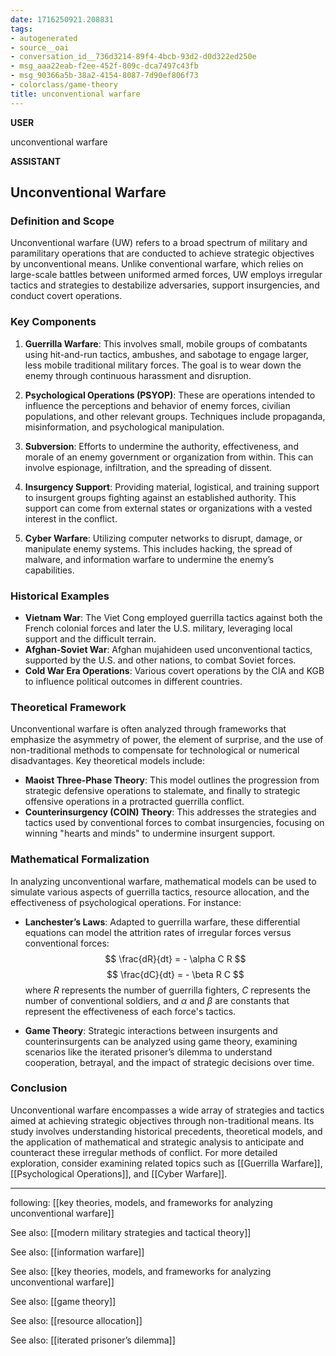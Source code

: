 ```yaml
---
date: 1716250921.208831
tags:
- autogenerated
- source__oai
- conversation_id__736d3214-89f4-4bcb-93d2-d0d322ed250e
- msg_aaa22eab-f2ee-452f-809c-dca7497c43fb
- msg_90366a5b-38a2-4154-8087-7d90ef806f73
- colorclass/game-theory
title: unconventional warfare
---
```


**USER**

unconventional warfare


**ASSISTANT**

## Unconventional Warfare

### Definition and Scope
Unconventional warfare (UW) refers to a broad spectrum of military and paramilitary operations that are conducted to achieve strategic objectives by unconventional means. Unlike conventional warfare, which relies on large-scale battles between uniformed armed forces, UW employs irregular tactics and strategies to destabilize adversaries, support insurgencies, and conduct covert operations.

### Key Components
1. **Guerrilla Warfare**: This involves small, mobile groups of combatants using hit-and-run tactics, ambushes, and sabotage to engage larger, less mobile traditional military forces. The goal is to wear down the enemy through continuous harassment and disruption.

2. **Psychological Operations (PSYOP)**: These are operations intended to influence the perceptions and behavior of enemy forces, civilian populations, and other relevant groups. Techniques include propaganda, misinformation, and psychological manipulation.

3. **Subversion**: Efforts to undermine the authority, effectiveness, and morale of an enemy government or organization from within. This can involve espionage, infiltration, and the spreading of dissent.

4. **Insurgency Support**: Providing material, logistical, and training support to insurgent groups fighting against an established authority. This support can come from external states or organizations with a vested interest in the conflict.

5. **Cyber Warfare**: Utilizing computer networks to disrupt, damage, or manipulate enemy systems. This includes hacking, the spread of malware, and information warfare to undermine the enemy’s capabilities.

### Historical Examples
- **Vietnam War**: The Viet Cong employed guerrilla tactics against both the French colonial forces and later the U.S. military, leveraging local support and the difficult terrain.
- **Afghan-Soviet War**: Afghan mujahideen used unconventional tactics, supported by the U.S. and other nations, to combat Soviet forces.
- **Cold War Era Operations**: Various covert operations by the CIA and KGB to influence political outcomes in different countries.

### Theoretical Framework
Unconventional warfare is often analyzed through frameworks that emphasize the asymmetry of power, the element of surprise, and the use of non-traditional methods to compensate for technological or numerical disadvantages. Key theoretical models include:

- **Maoist Three-Phase Theory**: This model outlines the progression from strategic defensive operations to stalemate, and finally to strategic offensive operations in a protracted guerrilla conflict.
- **Counterinsurgency (COIN) Theory**: This addresses the strategies and tactics used by conventional forces to combat insurgencies, focusing on winning "hearts and minds" to undermine insurgent support.

### Mathematical Formalization
In analyzing unconventional warfare, mathematical models can be used to simulate various aspects of guerrilla tactics, resource allocation, and the effectiveness of psychological operations. For instance:

- **Lanchester’s Laws**: Adapted to guerrilla warfare, these differential equations can model the attrition rates of irregular forces versus conventional forces:
  $$ \frac{dR}{dt} = - \alpha C R $$
  $$ \frac{dC}{dt} = - \beta R C $$
  where $R$ represents the number of guerrilla fighters, $C$ represents the number of conventional soldiers, and $\alpha$ and $\beta$ are constants that represent the effectiveness of each force's tactics.

- **Game Theory**: Strategic interactions between insurgents and counterinsurgents can be analyzed using game theory, examining scenarios like the iterated prisoner’s dilemma to understand cooperation, betrayal, and the impact of strategic decisions over time.

### Conclusion
Unconventional warfare encompasses a wide array of strategies and tactics aimed at achieving strategic objectives through non-traditional means. Its study involves understanding historical precedents, theoretical models, and the application of mathematical and strategic analysis to anticipate and counteract these irregular methods of conflict. For more detailed exploration, consider examining related topics such as [[Guerrilla Warfare]], [[Psychological Operations]], and [[Cyber Warfare]].


---


following: [[key theories, models, and frameworks for analyzing unconventional warfare]]

See also: [[modern military strategies and tactical theory]]


See also: [[information warfare]]


See also: [[key theories, models, and frameworks for analyzing unconventional warfare]]


See also: [[game theory]]


See also: [[resource allocation]]


See also: [[iterated prisoner’s dilemma]]